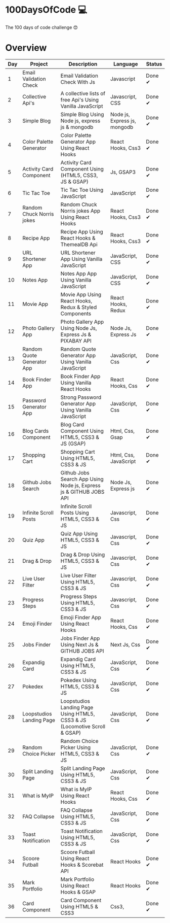 # 100DaysOfCode 💻

The 100 days of code challenge 😍

# Overview

| Day | Project                    | Description                                                                | Language                     | Status |
| --- | -------------------------- | -------------------------------------------------------------------------- | ---------------------------- | ------ |
| 1   | Email Validation Check     | Email Validation Check With Js                                             | Javascript                   | Done ✔ |
| 2   | Collective Api's           | A collective lists of free Api's Using Vanilla JavaScript                  | Javascript, CSS              | Done ✔ |
| 3   | Simple Blog                | Simple Blog Using Node js, express js & mongodb                            | Node js, Express js, mongodb | Done ✔ |
| 4   | Color Palette Generator    | Color Palette Generator App Using React Hooks                              | React Hooks, Css3            | Done ✔ |
| 5   | Activity Card Component    | Activity Card Component Using (HTML5, CSS3, JS & GSAP)                     | Js, GSAP3                    | Done ✔ |
| 6   | Tic Tac Toe                | Tic Tac Toe Using JavaScript                                               | JavaScript                   | Done ✔ |
| 7   | Random Chuck Norris jokes  | Random Chuck Norris jokes App Using React Hooks                            | React Hooks, Css3            | Done ✔ |
| 8   | Recipe App                 | Recipe App Using React Hooks & ThemealDB Api                               | React Hooks, Css3            | Done ✔ |
| 9   | URL Shortener App          | URL Shortener App Using Vanilla JavaScript                                 | JavaScript, CSS              | Done ✔ |
| 10  | Notes App                  | Notes App App Using Vanilla JavaScript                                     | JavaScript, CSS              | Done ✔ |
| 11  | Movie App                  | Movie App Using React Hooks, Redux & Styled Components                     | React Hooks, Redux           | Done ✔ |
| 12  | Photo Gallery App          | Photo Gallery App Using Node Js, Express Js & PIXABAY API                  | Node Js, Express Js          | Done ✔ |
| 13  | Random Quote Generator App | Random Quote Generator App Using Vanilla JavaScript                        | JavaScript, Css              | Done ✔ |
| 14  | Book Finder App            | Book Finder App Using Vanilla React Hooks                                  | React Hooks, Css             | Done ✔ |
| 15  | Password Generator App     | Strong Password Generator App Using Vanilla JavaScript                     | JavaScript, Css              | Done ✔ |
| 16  | Blog Cards Component       | Blog Card Component Using HTML5, CSS3 & JS (GSAP)                          | Html, Css, Gsap              | Done ✔ |
| 17  | Shopping Cart              | Shopping Cart Using HTML5, CSS3 & JS                                       | Html, Css, JavaScript        | Done ✔ |
| 18  | Github Jobs Search         | Github Jobs Search App Using Node js, Express js & GITHUB JOBS API         | Node Js, Express js          | Done ✔ |
| 19  | Infinite Scroll Posts      | Infinite Scroll Posts Using HTML5, CSS3 & JS                               | Javascript, Css              | Done ✔ |
| 20  | Quiz App                   | Quiz App Using HTML5, CSS3 & JS                                            | Javascript, Css              | Done ✔ |
| 21  | Drag & Drop                | Drag & Drop Using HTML5, CSS3 & JS                                         | Javascript, Css              | Done ✔ |
| 22  | Live User Filter           | Live User Filter Using HTML5, CSS3 & JS                                    | Javascript, Css              | Done ✔ |
| 23  | Progress Steps             | Progress Steps Using HTML5, CSS3 & JS                                      | Javascript, Css              | Done ✔ |
| 24  | Emoji Finder               | Emoji Finder App Using React Hooks                                         | React Hooks, Css             | Done ✔ |
| 25  | Jobs Finder                | Jobs Finder App Using Next Js & GITHUB JOBS API                            | Next Js, Css                 | Done ✔ |
| 26  | Expandig Card              | Expandig Card Using HTML5, CSS3 & JS                                       | JavaScript, Css              | Done ✔ |
| 27  | Pokedex                    | Pokedex Using HTML5, CSS3 & JS                                             | JavaScript, Css              | Done ✔ |
| 28  | Loopstudios Landing Page   | Loopstudios Landing Page Using HTML5, CSS3 & JS (Locomotive Scroll & GSAP) | JavaScript, Css              | Done ✔ |
| 29  | Random Choice Picker       | Random Choice Picker Using HTML5, CSS3 & JS                                | JavaScript, Css              | Done ✔ |
| 30  | Split Landing Page         | Split Landing Page Using HTML5, CSS3 & JS                                  | JavaScript, Css              | Done ✔ |
| 31  | What is MyIP               | What is MyIP Using React Hooks                                             | React Hooks, Css             | Done ✔ |
| 32  | FAQ Collapse               | FAQ Collapse Using HTML5, CSS3 & JS                                        | JavaScript, Css              | Done ✔ |
| 33  | Toast Notification         | Toast Notification Using HTML5, CSS3 & JS                                  | JavaScript, Css              | Done ✔ |
| 34  | Scoore Futball             | Scoore Futball Using React Hooks & Scorebat API                            | React Hooks                  | Done ✔ |
| 35  | Mark Portfolio             | Mark Portfolio Using React Hooks & GSAP                                    | React Hooks                  | Done ✔ |
| 36  | Card Component             | Card Component Using HTML5 & CSS3                                          | Css3,                        | Done ✔ |
